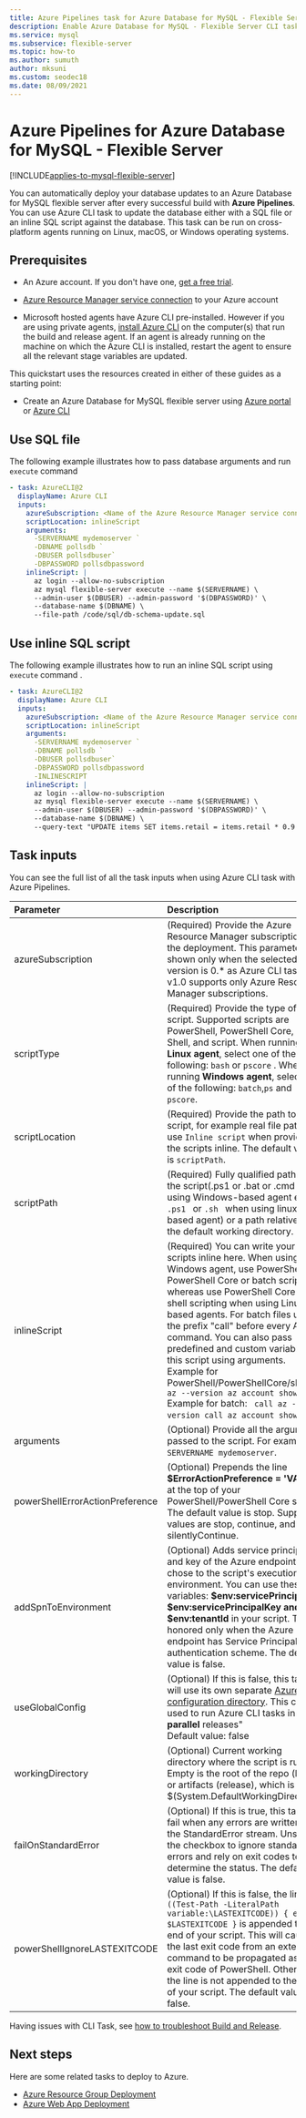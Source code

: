 ```yaml
---
title: Azure Pipelines task for Azure Database for MySQL - Flexible Server 
description: Enable Azure Database for MySQL - Flexible Server CLI task for using with Azure Pipelines.
ms.service: mysql
ms.subservice: flexible-server
ms.topic: how-to
ms.author: sumuth
author: mksuni
ms.custom: seodec18
ms.date: 08/09/2021 
---
```


# Azure Pipelines for Azure Database for MySQL - Flexible Server

[!INCLUDE[applies-to-mysql-flexible-server](../includes/applies-to-mysql-flexible-server.md)]

You can automatically deploy your database updates to an Azure Database for MySQL flexible server after every successful build with **Azure Pipelines**. You can use Azure CLI task to update the database either with a SQL file or an inline SQL script against the database. This task  can be run on cross-platform agents running on Linux, macOS, or Windows operating systems.

## Prerequisites

- An Azure account. If you don't have one, [get a free trial](https://azure.microsoft.com/free/).

- [Azure Resource Manager service connection](/azure/devops/pipelines/library/connect-to-azure) to your Azure account
- Microsoft hosted agents have Azure CLI pre-installed. However if you are using private agents, [install Azure CLI](/cli/azure/install-azure-cli) on the computer(s) that run the build and release agent. If an agent is already running on the machine on which the Azure CLI is installed, restart the agent to ensure all the relevant stage variables are updated.
  
This quickstart uses the resources created in either of these guides as a starting point:

- Create an Azure Database for MySQL flexible server using [Azure portal](./quickstart-create-server-portal.md) or [Azure CLI](./quickstart-create-server-cli.md)

## Use SQL file

The following example illustrates how to pass database arguments and run ```execute``` command  

```yaml
- task: AzureCLI@2
  displayName: Azure CLI
  inputs:
    azureSubscription: <Name of the Azure Resource Manager service connection>
    scriptLocation: inlineScript
    arguments:
      -SERVERNAME mydemoserver `
      -DBNAME pollsdb `
      -DBUSER pollsdbuser`
      -DBPASSWORD pollsdbpassword
    inlineScript: |
      az login --allow-no-subscription
      az mysql flexible-server execute --name $(SERVERNAME) \
      --admin-user $(DBUSER) --admin-password '$(DBPASSWORD)' \
      --database-name $(DBNAME) \
      --file-path /code/sql/db-schema-update.sql
```

## Use inline SQL script

The following example illustrates how to run an inline SQL script using ```execute```  command . 

```yaml
- task: AzureCLI@2
  displayName: Azure CLI
  inputs:
    azureSubscription: <Name of the Azure Resource Manager service connection>
    scriptLocation: inlineScript
    arguments:
      -SERVERNAME mydemoserver `
      -DBNAME pollsdb `
      -DBUSER pollsdbuser`
      -DBPASSWORD pollsdbpassword
      -INLINESCRIPT 
    inlineScript: |
      az login --allow-no-subscription
      az mysql flexible-server execute --name $(SERVERNAME) \
      --admin-user $(DBUSER) --admin-password '$(DBPASSWORD)' \
      --database-name $(DBNAME) \
      --query-text "UPDATE items SET items.retail = items.retail * 0.9 WHERE items.id =100;" 
```

## Task inputs

You can see the full list of all the task inputs when using Azure CLI task with Azure Pipelines. 

| Parameter            | Description         | 
| :------------------- | :-------------------|
| azureSubscription| (Required) Provide the Azure Resource Manager subscription for the deployment. This parameter is shown only when the selected task version is 0.* as Azure CLI task v1.0 supports only Azure Resource Manager subscriptions. |
|scriptType| (Required) Provide the type of script. Supported scripts are PowerShell, PowerShell Core, Bat, Shell, and script. When running on a **Linux agent**, select one of the following: ```bash``` or  ```pscore``` . When running **Windows agent**, select one of the following: ```batch```,```ps``` and ```pscore```. |
|scriptLocation| (Required) Provide the path to script, for example real file path or use ```Inline script``` when providing the scripts inline. The default value is ```scriptPath```. |
|scriptPath| (Required) Fully qualified path of the script(.ps1 or .bat or .cmd when using Windows-based agent else <code>.ps1 </code> or <code>.sh </code> when using linux-based agent) or a path relative to the default working directory. |
|inlineScript|(Required) You can write your scripts inline here. When using Windows agent, use PowerShell or PowerShell Core or batch scripting whereas use PowerShell Core or shell scripting when using Linux-based agents. For batch files use the prefix \"call\" before every Azure command. You can also pass predefined and custom variables to this script using arguments. <br/>Example for PowerShell/PowerShellCore/shell:``` az --version az account show``` <br/>Example for batch: ``` call az --version call az account show```. |
| arguments| (Optional) Provide all the arguments passed to the script. For examples ```-SERVERNAME mydemoserver```. |
|powerShellErrorActionPreference| (Optional) Prepends the line <b>$ErrorActionPreference = 'VALUE'</b> at the top of your PowerShell/PowerShell Core script. The default value is stop. Supported values are stop, continue, and silentlyContinue. |
|addSpnToEnvironment|(Optional) Adds service principal ID and key of the Azure endpoint you chose to the script's execution environment. You can use these variables: <b>$env:servicePrincipalId, $env:servicePrincipalKey and $env:tenantId</b> in your script. This is honored only when the Azure endpoint has Service Principal authentication scheme. The default value is false.|
|useGlobalConfig|(Optional) If this is false, this task will use its own separate <a href= "/cli/azure/azure-cli-configuration#cli-configuration-file">Azure CLI configuration directory</a>. This can be used to run Azure CLI tasks in <b>parallel</b> releases" <br/>Default value: false</td>
|workingDirectory| (Optional) Current working directory where the script is run.  Empty is the root of the repo (build) or artifacts (release), which is $(System.DefaultWorkingDirectory). |
|failOnStandardError|(Optional) If this is true, this task will fail when any errors are written to the StandardError stream. Unselect the checkbox to ignore standard errors and rely on exit codes to determine the status. The default value is false.|
|powerShellIgnoreLASTEXITCODE| (Optional) If this is false, the line <code>if ((Test-Path -LiteralPath variable:\\LASTEXITCODE)) { exit $LASTEXITCODE }</code> is appended to the end of your script. This will cause the last exit code from an external command to be propagated as the exit code of PowerShell. Otherwise the line is not appended to the end of your script. The default value is false. |


Having issues with CLI Task, see [how to troubleshoot Build and Release](/azure/devops/pipelines/troubleshooting/troubleshooting).

## Next steps 
Here are some related tasks to deploy to Azure. 

- [Azure Resource Group Deployment](/azure/devops/pipelines/tasks/deploy/azure-resource-group-deployment)
- [Azure Web App Deployment](/azure/devops/pipelines/tasks/deploy/azure-rm-web-app-deployment)
